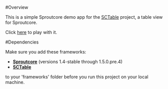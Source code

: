 #Overview

This is a simple Sproutcore demo app for the [SCTable](http://www.github.com/jslewis/sctable) project, a table view for Sproutcore.

Click [here](http://jslewis.github.com/sctable-demo/) to play with it.

#Dependencies

Make sure you add these frameworks:

  * [__Sproutcore__](http://www.github.com/sproutcore/sproutcore) (versions 1.4-stable through 1.5.0.pre.4)
  * [__SCTable__](http://www.github.com/jslewis/sctable)

to your 'frameworks' folder before you run this project on your local machine.
